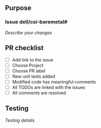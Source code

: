 ## Purpose
### Issue dell/csi-baremetal#<!--- insert your issue number here -->

_Describe your changes_

## PR checklist
- [ ] Add link to the issue
- [ ] Choose Project
- [ ] Choose PR label
- [ ] New unit tests added
- [ ] Modified code has meaningful comments
- [ ] All TODOs are linked with the issues
- [ ] All comments are resolved

## Testing
_Testing details_
